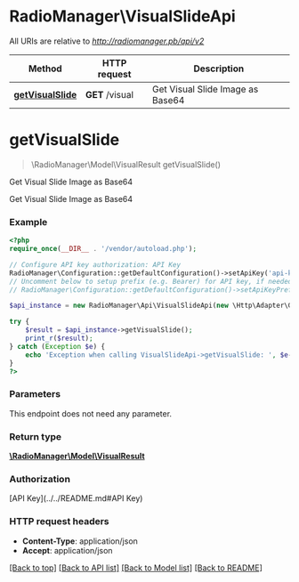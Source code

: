 # RadioManager\VisualSlideApi

All URIs are relative to *http://radiomanager.pb/api/v2*

Method | HTTP request | Description
------------- | ------------- | -------------
[**getVisualSlide**](VisualSlideApi.md#getVisualSlide) | **GET** /visual | Get Visual Slide Image as Base64


# **getVisualSlide**
> \RadioManager\Model\VisualResult getVisualSlide()

Get Visual Slide Image as Base64

Get Visual Slide Image as Base64

### Example
```php
<?php
require_once(__DIR__ . '/vendor/autoload.php');

// Configure API key authorization: API Key
RadioManager\Configuration::getDefaultConfiguration()->setApiKey('api-key', 'YOUR_API_KEY');
// Uncomment below to setup prefix (e.g. Bearer) for API key, if needed
// RadioManager\Configuration::getDefaultConfiguration()->setApiKeyPrefix('api-key', 'Bearer');

$api_instance = new RadioManager\Api\VisualSlideApi(new \Http\Adapter\Guzzle6\Client());

try {
    $result = $api_instance->getVisualSlide();
    print_r($result);
} catch (Exception $e) {
    echo 'Exception when calling VisualSlideApi->getVisualSlide: ', $e->getMessage(), PHP_EOL;
}
?>
```

### Parameters
This endpoint does not need any parameter.

### Return type

[**\RadioManager\Model\VisualResult**](../Model/VisualResult.md)

### Authorization

[API Key](../../README.md#API Key)

### HTTP request headers

 - **Content-Type**: application/json
 - **Accept**: application/json

[[Back to top]](#) [[Back to API list]](../../README.md#documentation-for-api-endpoints) [[Back to Model list]](../../README.md#documentation-for-models) [[Back to README]](../../README.md)

